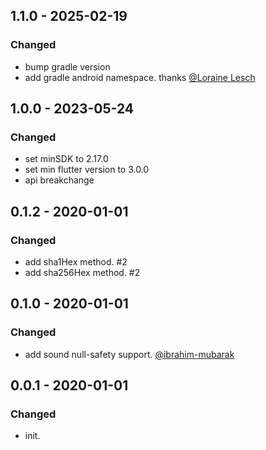 ## 1.1.0 - 2025-02-19
### Changed
- bump gradle version
- add gradle android namespace. thanks [@Loraine Lesch](https://github.com/zhangruiyu)

## 1.0.0 - 2023-05-24
### Changed
- set minSDK to 2.17.0
- set min flutter version to 3.0.0
- api breakchange

## 0.1.2 - 2020-01-01
### Changed
- add sha1Hex method. #2
- add sha256Hex method. #2

## 0.1.0 - 2020-01-01
### Changed
- add sound null-safety support. [@ibrahim-mubarak](https://github.com/ibrahim-mubarak)

## 0.0.1 - 2020-01-01
### Changed
- init.
